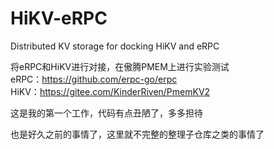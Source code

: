 # HiKV-eRPC  
Distributed KV storage for docking HiKV and eRPC  

将eRPC和HiKV进行对接，在傲腾PMEM上进行实验测试  
eRPC：https://github.com/erpc-go/erpc  
HiKV：https://gitee.com/KinderRiven/PmemKV2  

这是我的第一个工作，代码有点丑陋了，多多担待  

也是好久之前的事情了，这里就不完整的整理子仓库之类的事情了  
